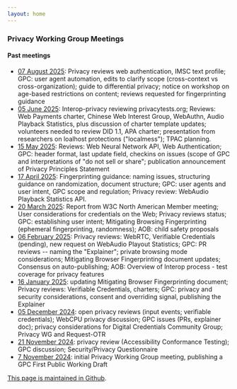 ```yaml
---
layout: home
---
```


### Privacy Working Group Meetings

#### Past meetings
* [07 August 2025](minutes/privacywg-20250807.md): Privacy reviews web authentication, IMSC text profile; GPC: user agent automation, edits to clarify scope (cross-context vs cross-organization); guide to differential privacy; notice on workshop on age-based restrictions on content; reviews requested for fingerprinting guidance
* [05 June 2025](minutes/privacywg-20250605.md): Interop-privacy reviewing privacytests.org; Reviews: Web Payments charter, Chinese Web Interest Group, WebAuthn, Audio Playback Statistics, plus discussion of charter template updates; volunteers needed to review DID 1.1, APA charter; presentation from researchers on loalhost protections ("localmess"); TPAC planning.
* [15 May 2025](minutes/privacywg-20250515.md): Reviews: Web Neural Network API, Web Authentication; GPC: header format, last update field, checkins on issues (scope of GPC and interpretations of "do not sell or share"; publication announcement of Privacy Principles Statement 
* [17 April 2025](minutes/privacywg-20250417.md): Fingerprinting guidance: naming issues, structuring guidance on randomization, document structure; GPC: user agents and user intent, GPC scope and regulation; Privacy review: WebAudio Playback Statistics API.
* [20 March 2025](minutes/privacywg-20250320.md): Report from W3C North American Member meeting; User considerations for credentials on the Web; Privacy reviews status; GPC: establishing user intent; Mitigating Browsing Fingerprinting (ephemeral fingerprinting, randomness); AOB: child safety proposals
* [06 February 2025](minutes/privacywg-20250206.md): Privacy reviews: WebRTC, Verifiable Credentials (pending), new request on WebAudio Playout Statistics; GPC: PR reviews -- naming the "Explainer"; private browsing mode considerations; Mitigating Browser Fingerprinting document updates; Consensus on auto-publishing; AOB: Overview of Interop process - test coverage for privacy features
* [16 January 2025](minutes/privacywg-20250116.md): updating Mitigating Browser Fingerprinting document; Privacy reviews: Verifiable Credentials, charters; GPC: privacy and security considerations, consent and overriding signal, publishing the Explainer
* [05 December 2024](minutes/privacywg-20241205.md): open privacy reviews (input events; verifiable credentials); WebCPU privacy discussion; GPC issues (PRs, explainer doc); privacy considerations for Digital Credentials Community Group; Privacy WG and Request-OTR
* [21 November 2024](minutes/privacywg-20241121.md): privacy review (Accessibility Conformance Testing); GPC discussion; Security/Privacy Questionnaire
* [7 November 2024](minutes/privacywg-20241107.md): initial Privacy Working Group meeting, publishing a GPC First Public Working Draft
 
 [This page is maintained in Github](https://github.com/w3c/privacywg/blob/main/meetings.md).

